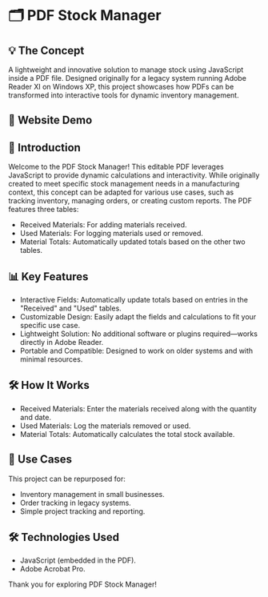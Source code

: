 # 🗂️ PDF Stock Manager

## 💡 The Concept

A lightweight and innovative solution to manage stock using JavaScript inside a PDF file. Designed originally for a legacy system running Adobe Reader XI on Windows XP, this project showcases how PDFs can be transformed into interactive tools for dynamic inventory management.

## 🎥 Website Demo


## 📖 Introduction

Welcome to the PDF Stock Manager! This editable PDF leverages JavaScript to provide dynamic calculations and interactivity. While originally created to meet specific stock management needs in a manufacturing context, this concept can be adapted for various use cases, such as tracking inventory, managing orders, or creating custom reports.
The PDF features three tables:
- Received Materials: For adding materials received.
- Used Materials: For logging materials used or removed.
- Material Totals: Automatically updated totals based on the other two tables.

## 📊 Key Features

- Interactive Fields: Automatically update totals based on entries in the "Received" and "Used" tables.
- Customizable Design: Easily adapt the fields and calculations to fit your specific use case.
- Lightweight Solution: No additional software or plugins required—works directly in Adobe Reader.
- Portable and Compatible: Designed to work on older systems and with minimal resources.

## 🛠️ How It Works

- Received Materials: Enter the materials received along with the quantity and date.
- Used Materials: Log the materials removed or used.
- Material Totals: Automatically calculates the total stock available.

## 🌟 Use Cases

This project can be repurposed for:
- Inventory management in small businesses.
- Order tracking in legacy systems.
- Simple project tracking and reporting.

## 🛠️ Technologies Used

- JavaScript (embedded in the PDF).
- Adobe Acrobat Pro.

Thank you for exploring PDF Stock Manager!

